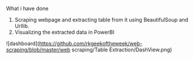 What i have done 

1. Scraping webpage and extracting table from it using BeautifulSoup and Urllib.
2. Visualizing the extracted data in PowerBI

![dashboard](https://github.com/rkgeekoftheweek/web-scraping/blob/master/web scraping/Table Extraction/DashView.png)
